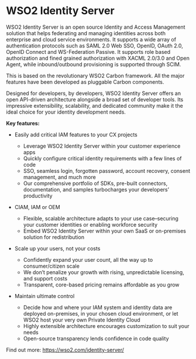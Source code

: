 # WSO2 Identity Server

WSO2 Identity Server is an open source Identity and Access Management solution that helps federating and managing identities across both enterprise and cloud service environments. It supports a wide array of authentication protocols such as SAML 2.0 Web SSO, OpenID, OAuth 2.0, OpenID Connect and WS-Federation Passive. It supports role based authorization and fined grained authorization with XACML 2.0/3.0 and Open Agent, while inbound/outbound provisioning is supported through SCIM. 

This is based on the revolutionary WSO2 Carbon framework. All the major features have been developed as pluggable Carbon components. 

Designed for developers, by developers, WSO2 Identity Server offers an open API-driven architecture alongside a broad set of developer tools.
Its impressive extensibility, scalability, and dedicated community make it the ideal choice for your identity development needs. 

<strong>Key features:</strong>
* Easily add critical IAM features to your CX projects
  * Leverage WSO2 Identity Server within your customer experience apps 
  * Quickly configure critical identity requirements with a few lines of code 
  * SSO, seamless login, forgotten password, account recovery, consent management, and much more 
  * Our comprehensive portfolio of SDKs, pre-built connectors, documentation, and samples turbocharges your developers’ productivity 

* CIAM, IAM or OEM
  * Flexible, scalable architecture adapts to your use case–securing your customer identities or enabling workforce security 
  * Embed WSO2 Identity Server within your own SaaS or on-premises solution for redistribution 
   
* Scale up your users, not your costs
  * Confidently expand your user count, all the way up to consumer/citizen scale
  * We don’t penalize your growth with rising, unpredictable licensing, and support costs
  * Transparent, core-based pricing remains affordable as you grow

* Maintain ultimate control
  * Decide how and where your IAM system and identity data are deployed on-premises, in your chosen cloud environment, or let WSO2 host your very own Private Identity Cloud
  * Highly extensible architecture encourages customization to suit your needs
  * Open-source transparency lends confidence in code quality

Find out more: https://wso2.com/identity-server/
